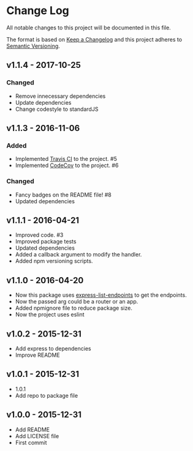# Change Log

All notable changes to this project will be documented in this file.

The format is based on [Keep a Changelog](http://keepachangelog.com/)
and this project adheres to [Semantic Versioning](http://semver.org/).

## v1.1.4 - 2017-10-25

### Changed
  * Remove innecessary dependencies
  * Update dependencies
  * Change codestyle to standardJS


## v1.1.3 - 2016-11-06

### Added
  * Implemented [Travis CI](https://travis-ci.org/) to the project. #5
  * Implemented [CodeCov](http://http://codecov.io/) to the project. #6

### Changed
  * Fancy badges on the README file! #8
  * Updated dependencies


## v1.1.1 - 2016-04-21

  * Improved code. #3
  * Improved package tests
  * Updated dependencies
  * Added a callback argument to modify the handler.
  * Added npm versioning scripts.


## v1.1.0 - 2016-04-20

  * Now this package uses [express-list-endpoints](https://github.com/AlbertoFdzM/express-list-endpoints) to get the endpoints.
  * Now the passed arg could be a router or an app.
  * Added npmignore file to reduce package size.
  * Now the project uses eslint

## v1.0.2 - 2015-12-31

  * Add express to dependencies
  * Improve README

## v1.0.1 - 2015-12-31

  * 1.0.1
  * Add repo to package file

## v1.0.0 - 2015-12-31

  * Add README
  * Add LICENSE file
  * First commit
